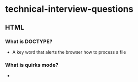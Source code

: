 # technical-interview-questions

## HTML

### What is DOCTYPE?

* A key word that alerts the browser how to process a file

### What is quirks mode?

*
